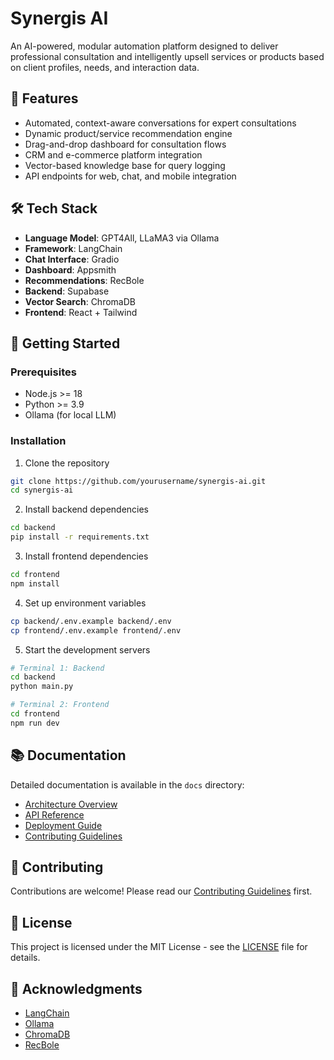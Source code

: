 # Synergis AI

An AI-powered, modular automation platform designed to deliver professional consultation and intelligently upsell services or products based on client profiles, needs, and interaction data.

## 🎯 Features

- Automated, context-aware conversations for expert consultations
- Dynamic product/service recommendation engine
- Drag-and-drop dashboard for consultation flows
- CRM and e-commerce platform integration
- Vector-based knowledge base for query logging
- API endpoints for web, chat, and mobile integration

## 🛠 Tech Stack

- **Language Model**: GPT4All, LLaMA3 via Ollama
- **Framework**: LangChain
- **Chat Interface**: Gradio
- **Dashboard**: Appsmith
- **Recommendations**: RecBole
- **Backend**: Supabase
- **Vector Search**: ChromaDB
- **Frontend**: React + Tailwind

## 🚀 Getting Started

### Prerequisites

- Node.js >= 18
- Python >= 3.9
- Ollama (for local LLM)

### Installation

1. Clone the repository
```bash
git clone https://github.com/yourusername/synergis-ai.git
cd synergis-ai
```

2. Install backend dependencies
```bash
cd backend
pip install -r requirements.txt
```

3. Install frontend dependencies
```bash
cd frontend
npm install
```

4. Set up environment variables
```bash
cp backend/.env.example backend/.env
cp frontend/.env.example frontend/.env
```

5. Start the development servers
```bash
# Terminal 1: Backend
cd backend
python main.py

# Terminal 2: Frontend
cd frontend
npm run dev
```

## 📚 Documentation

Detailed documentation is available in the `docs` directory:

- [Architecture Overview](docs/architecture.md)
- [API Reference](docs/api-reference.md)
- [Deployment Guide](docs/deployment.md)
- [Contributing Guidelines](docs/contributing.md)

## 🤝 Contributing

Contributions are welcome! Please read our [Contributing Guidelines](docs/contributing.md) first.

## 📄 License

This project is licensed under the MIT License - see the [LICENSE](LICENSE) file for details.

## 🙏 Acknowledgments

- [LangChain](https://github.com/hwchase17/langchain)
- [Ollama](https://github.com/jmorganca/ollama)
- [ChromaDB](https://github.com/chroma-core/chroma)
- [RecBole](https://github.com/RUCAIBox/RecBole)